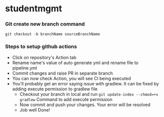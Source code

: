 # studentmgmt

### Git create new branch command

```
git checkout -b branchName sourceBranchName
```
### Steps to setup github actions

* Click on repository's Action tab
* Rename name's value of auto generate yml and rename file to pipeline.yml
* Commit changes and raise PR in separate branch
* You can now check Action, you will see CI being executed
* You'll probably get an error saying issue with gradlew. It can be fixed by adding execute permission to gradlew file
  * Checkout your branch in local and run `git update-index --chmod=+x gradlew` Command to add execute permission
  * Now commit and push your changes. Your error will be resolved 
  * Job well Done!